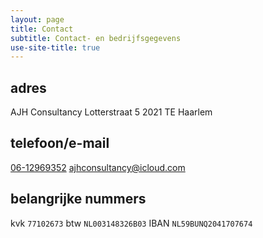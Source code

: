 ```yaml
---
layout: page
title: Contact
subtitle: Contact- en bedrijfsgegevens
use-site-title: true
---
```

## adres
AJH Consultancy
Lotterstraat 5
2021 TE  Haarlem

## telefoon/e-mail
[06-12969352](tel:06-12969352 "Bel me")
[ajhconsultancy@icloud.com](ajhconsultancy@icloud.com "E-mail me")

## belangrijke nummers
kvk `77102673`
btw `NL003148326B03`
IBAN `NL59BUNQ2041707674`
